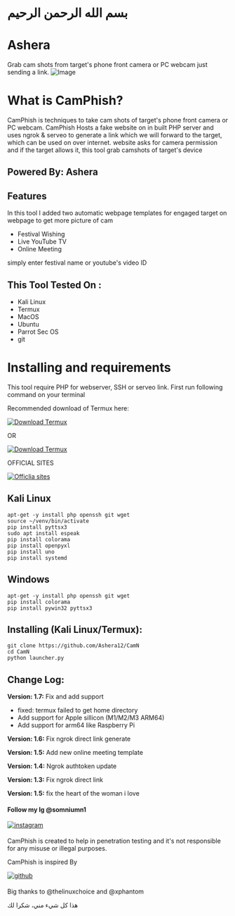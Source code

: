 #                                                                                                                                                                 بسم الله الرحمن الرحيم
# Ashera

Grab cam shots from target's phone front camera or PC webcam just sending a link.
![Image](https://github.com/user-attachments/assets/573b9e38-7ffc-4c23-857d-1a937e85ca75)

# What is CamPhish?
<p>CamPhish is techniques to take cam shots of target's phone front camera or PC webcam. CamPhish Hosts a fake website on in built PHP server and uses ngrok & serveo to generate a link which we will forward to the target, which can be used on over internet. website asks for camera permission and if the target allows it, this tool grab camshots of target's device </p>

## Powered By: Ashera

## Features
<p>In this tool I added two automatic webpage templates for engaged target on webpage to get more picture of cam</p>
<ul>
  <li>Festival Wishing</li>
  <li>Live YouTube TV</li>
   <li>Online Meeting </li>
</ul>
<p>simply enter festival name or youtube's video ID</p>

## This Tool Tested On :
<ul>
  <li>Kali Linux</li>
  <li>Termux</li>
  <li>MacOS</li>
  <li>Ubuntu</li>
  <li>Parrot Sec OS</li>
  <li>git</li>
</ul>

# Installing and requirements
<p>This tool require PHP for webserver, SSH or serveo link. First run following command on your terminal</p>
<p>Recommended download of Termux here:

  [![Download Termux](https://img.shields.io/badge/Download-Termux-<COLOR_CODE>)](https://github.com/termux/termux-app/releases)

OR

[![Download Termux](https://img.shields.io/badge/Download-Termux-<COLOR_CODE>)](https://f-droid.org/packages/com.termux)

<p>OFFICIAL SITES </p>

[![Officlia sites](https://img.shields.io/badge/Official-Termux-<COLOR_CODE>)]( https://termux.dev/en)

## Kali Linux
```
apt-get -y install php openssh git wget
source ~/venv/bin/activate
pip install pyttsx3
sudo apt install espeak
pip install colorama
pip install openpyxl
pip install uno
pip install systemd
```
## Windows
```
apt-get -y install php openssh git wget
pip install colorama
pip install pywin32 pyttsx3
```

## Installing (Kali Linux/Termux):

```
git clone https://github.com/Ashera12/CamN
cd CamN
python launcher.py
```

## Change Log:

<p><b>Version: 1.7:</b> Fix and add support</p>
<ul>
  <li>fixed: termux failed to get home directory</li>
  <li>Add support for Apple sillicon (M1/M2/M3 ARM64)</li>
  <li>Add support for arm64 like Raspberry Pi</li>
</ul>
<p><b>Version: 1.6:</b> Fix ngrok direct link generate</p>
<p><b>Version: 1.5:</b> Add new online meeting template</p>
<p><b>Version: 1.4:</b> Ngrok authtoken update</p>
<p><b>Version: 1.3:</b> Fix ngrok direct link</p>
 <p><b>Version: 1.5:</b> fix the heart of the woman i love</p>

#### Follow my Ig @somniumn1 </a>
<a href="https://instagram.com/somniumn1" target="_blank">
<img src=https://img.shields.io/badge/instagram-%23000000.svg?&style=for-the-badge&logo=instagram&logoColor=white alt=instagram style="margin-bottom: 5px;" />
</a>  
<p>CamPhish is created to help in penetration testing and it's not responsible for any misuse or illegal purposes.</p>
<p>CamPhish is inspired By <div align="r">
<a href="https://github.com/thelinuxchoice" target="_blank">
<img src=https://img.shields.io/badge/github-%2324292e.svg?&style=for-the-badge&logo=github&logoColor=white alt=github style="margin-bottom: 5px;" />
</a>

  Big thanks to @thelinuxchoice and @xphantom
</p>
<p>هذا كل شيء مني، شكرا لك</p>

#                                                                                                                                                                          

